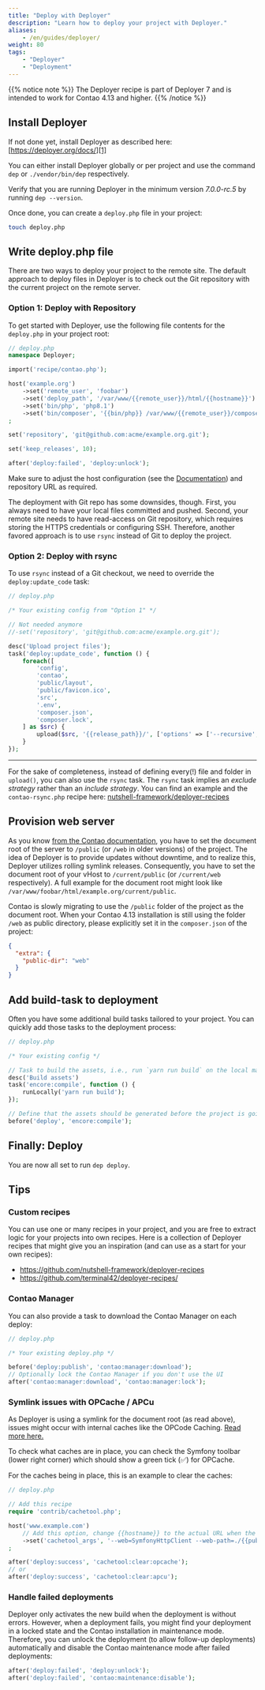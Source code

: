 ```yaml
---
title: "Deploy with Deployer"
description: "Learn how to deploy your project with Deployer."
aliases:
    - /en/guides/deployer/
weight: 80
tags: 
    - "Deployer"
    - "Deployment"
---
```


{{% notice note %}}
The Deployer recipe is part of Deployer 7 and is intended to work for Contao 4.13 and higher.
{{% /notice %}}

## Install Deployer

If not done yet, install Deployer as described here: [https://deployer.org/docs/][1]

You can either install Deployer globally or per project and use the command `dep` or `./vendor/bin/dep` respectively.

Verify that you are running Deployer in the minimum version _7.0.0-rc.5_ by running `dep --version`.

Once done, you can create a `deploy.php` file in your project:

```bash
touch deploy.php
```

## Write deploy.php file

There are two ways to deploy your project to the remote site. The default approach to deploy files in Deployer is to
check out the Git repository with the current project on the remote server.

### Option 1: Deploy with Repository

To get started with Deployer, use the following file contents for the `deploy.php` in your project root:

```php
// deploy.php
namespace Deployer;

import('recipe/contao.php');

host('example.org')
    ->set('remote_user', 'foobar')
    ->set('deploy_path', '/var/www/{{remote_user}}/html/{{hostname}}')
    ->set('bin/php', 'php8.1')
    ->set('bin/composer', '{{bin/php}} /var/www/{{remote_user}}/composer.phar')
;

set('repository', 'git@github.com:acme/example.org.git');

set('keep_releases', 10);

after('deploy:failed', 'deploy:unlock');
```

Make sure to adjust the host configuration (see the [Documentation][2]) and repository URL as required.

The deployment with Git repo has some downsides, though. First, you always need to have your local files committed and
pushed. Second, your remote site needs to have read-access on Git repository, which requires storing the HTTPS
credentials or configuring SSH. Therefore, another favored approach is to use `rsync` instead of Git to deploy the
project.

### Option 2: Deploy with rsync

To use `rsync` instead of a Git checkout, we need to override the `deploy:update_code` task:

```php
// deploy.php

/* Your existing config from "Option 1" */

// Not needed anymore
//-set('repository', 'git@github.com:acme/example.org.git');

desc('Upload project files');
task('deploy:update_code', function () {
    foreach([
        'config',
        'contao',
        'public/layout',
        'public/favicon.ico',
        'src',
        '.env',
        'composer.json',
        'composer.lock',
    ] as $src) {
        upload($src, '{{release_path}}/', ['options' => ['--recursive', '--relative']]);
    }
});
```

-----

For the sake of completeness, instead of defining every(!) file and folder in `upload()`, you can also use the `rsync`
task. The `rsync` task implies an _exclude strategy_ rather than an _include strategy_. You can find an example and the
`contao-rsync.php` recipe here: [nutshell-framework/deployer-recipes][4]

## Provision web server

As you know [from the Contao documentation][5], you have to set the document root of the server to `/public` (or
`/web` in older versions) of the project. The idea of Deployer is to provide updates without downtime, and to realize
this, Deployer utilizes rolling symlink releases. Consequently, you have to set the document root of your vHost to
`/current/public` (or `/current/web` respectively). A full example for the document root might look like
`/var/www/foobar/html/example.org/current/public`.

Contao is slowly migrating to use the `/public` folder of the project as the document root. When your Contao 4.13
installation is still using the folder `/web` as public directory, please explicitly set it in the `composer.json`
of the project:

```json
{
  "extra": {
    "public-dir": "web"
  }
}
```

## Add build-task to deployment

Often you have some additional build tasks tailored to your project. You can quickly add those tasks to the deployment
process:

```php
// deploy.php

/* Your existing config */

// Task to build the assets, i.e., run `yarn run build` on the local machine
desc('Build assets')
task('encore:compile', function () {
    runLocally('yarn run build');
});

// Define that the assets should be generated before the project is going to be deployed
before('deploy', 'encore:compile');
```

## Finally: Deploy

You are now all set to run `dep deploy`.

## Tips

### Custom recipes

You can use one or many recipes in your project, and you are free to extract logic for your projects into own recipes.
Here is a collection of Deployer recipes that might give you an inspiration (and can use as a start for your own
recipes):

- https://github.com/nutshell-framework/deployer-recipes
- https://github.com/terminal42/deployer-recipes/

### Contao Manager

You can also provide a task to download the Contao Manager on each deploy:

```php
// deploy.php

/* Your existing deploy.php */

before('deploy:publish', 'contao:manager:download');
// Optionally lock the Contao Manager if you don't use the UI
after('contao:manager:download', 'contao:manager:lock');
```

### Symlink issues with OPCache / APCu

As Deployer is using a symlink for the document root (as read above), issues might occur with internal caches like the
OPCode Caching. [Read more here.][6]

To check what caches are in place, you can check the Symfony toolbar (lower right corner) which should show a green tick
(✅) for OPCache.

For the caches being in place, this is an example to clear the caches:

```php
// deploy.php

// Add this recipe
require 'contrib/cachetool.php';

host('www.example.com')
    // Add this option, change {{hostname}} to the actual URL when the hostname does not match the URL.
    ->set('cachetool_args', '--web=SymfonyHttpClient --web-path=./{{public_path}} --web-url=https://{{hostname}}')
;

after('deploy:success', 'cachetool:clear:opcache');
// or
after('deploy:success', 'cachetool:clear:apcu');
```

### Handle failed deployments

Deployer only activates the new build when the deployment is without errors. However, when a deployment fails, you might
find your deployment in a locked state and the Contao installation in maintenance mode. Therefore, you can unlock the
deployment (to allow follow-up deployments) automatically and disable the Contao maintenance mode after failed
deployments:

```php
after('deploy:failed', 'deploy:unlock');
after('deploy:failed', 'contao:maintenance:disable');
```

[1]: https://deployer.org/docs/7.x/installation
[2]: https://deployer.org/docs/7.x/hosts
[3]: https://github.com/terminal42/deployer-recipes
[4]: https://github.com/nutshell-framework/deployer-recipes/blob/main/recipe/contao-rsync.php
[5]: /en/installation/system-requirements/#hosting-configuration
[6]: https://ma.ttias.be/php-opcache-and-symlink-based-deploys
